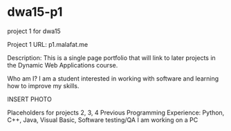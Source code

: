 # dwa15-p1
project 1 for dwa15

Project 1 URL: p1.malafat.me

Description: This is a single page portfolio that will link to later projects in the Dynamic Web Applications course.

Who am I?
I am a student interested in working with software and learning how to improve my skills. 


INSERT PHOTO

Placeholders for projects 2, 3, 4
Previous Programming Experience: Python, C++, Java, Visual Basic, Software testing/QA
I am working on  a PC
